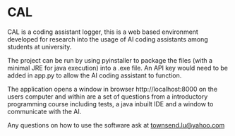 # CAL

CAL is a coding assistant logger, this is a web based environment developed for research into the usage of AI coding assistants among students at university. 

The project can be run by using pyinstaller to package the files (with a minimal JRE for java execution) into a .exe file. An API key would need to be added in app.py to allow the AI coding assistant to function.

The application opens a window in browser http://localhost:8000 on the users computer and within are a set of questions from a introductory programming course including tests, a java inbuilt IDE and a window to communicate with the AI. 

Any questions on how to use the software ask at townsend.lu@yahoo.com 

